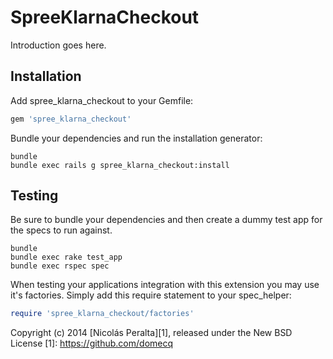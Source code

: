 SpreeKlarnaCheckout
===================

Introduction goes here.

Installation
------------

Add spree_klarna_checkout to your Gemfile:

```ruby
gem 'spree_klarna_checkout'
```

Bundle your dependencies and run the installation generator:

```shell
bundle
bundle exec rails g spree_klarna_checkout:install
```

Testing
-------

Be sure to bundle your dependencies and then create a dummy test app for the specs to run against.

```shell
bundle
bundle exec rake test_app
bundle exec rspec spec
```

When testing your applications integration with this extension you may use it's factories.
Simply add this require statement to your spec_helper:

```ruby
require 'spree_klarna_checkout/factories'
```

Copyright (c) 2014 [Nicolás Peralta][1], released under the New BSD License
[1]: https://github.com/domecq